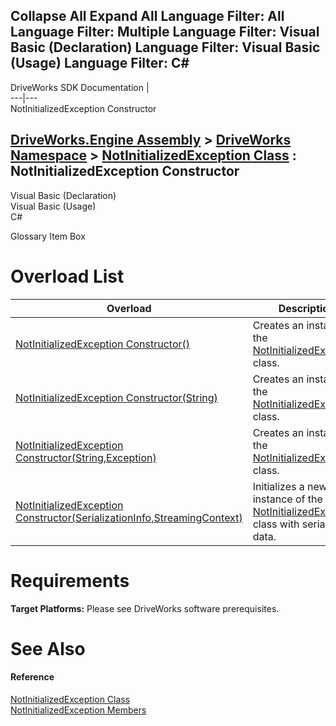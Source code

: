 Collapse All Expand All Language Filter: All  Language Filter: Multiple  Language Filter: Visual Basic (Declaration) Language Filter: Visual Basic (Usage) Language Filter: C#  
---  
DriveWorks SDK Documentation  |   
---|---  
NotInitializedException Constructor   
  
[DriveWorks.Engine Assembly](topic2156.md) > [DriveWorks Namespace](topic2159.md) > [NotInitializedException Class](topic3735.md) : NotInitializedException Constructor  
---  
  
Visual Basic (Declaration)    
Visual Basic (Usage)    
C# 

Glossary Item Box

# Overload List

Overload| Description  
---|---  
[NotInitializedException Constructor()](topic3742.md)| Creates an instance of the [NotInitializedException](topic3735.md) class.   
[NotInitializedException Constructor(String)](topic3743.md)| Creates an instance of the [NotInitializedException](topic3735.md) class.   
[NotInitializedException Constructor(String,Exception)](topic3744.md)| Creates an instance of the [NotInitializedException](topic3735.md) class.   
[NotInitializedException Constructor(SerializationInfo,StreamingContext)](topic3745.md)| Initializes a new instance of the [NotInitializedException](topic3735.md) class with serialized data.   
  
# Requirements

**Target Platforms:** Please see DriveWorks software prerequisites.

# See Also

#### Reference

[NotInitializedException Class](topic3735.md)   
[NotInitializedException Members](topic3736.md)


